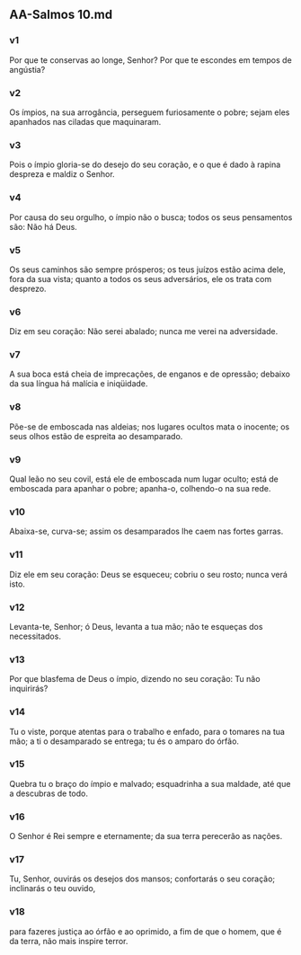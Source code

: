 ## AA-Salmos 10.md
### v1
 Por que te conservas ao longe, Senhor? Por que te escondes em tempos de angústia?
### v2
 Os ímpios, na sua arrogância, perseguem furiosamente o pobre; sejam eles apanhados nas ciladas que maquinaram.
### v3
 Pois o ímpio gloria-se do desejo do seu coração, e o que é dado à rapina despreza e maldiz o Senhor.
### v4
 Por causa do seu orgulho, o ímpio não o busca; todos os seus pensamentos são: Não há Deus.
### v5
 Os seus caminhos são sempre prósperos; os teus juízos estão acima dele, fora da sua vista; quanto a todos os seus adversários, ele os trata com desprezo.
### v6
 Diz em seu coração: Não serei abalado; nunca me verei na adversidade.
### v7
 A sua boca está cheia de imprecações, de enganos e de opressão; debaixo da sua língua há malícia e iniqüidade.
### v8
 Põe-se de emboscada nas aldeias; nos lugares ocultos mata o inocente; os seus olhos estão de espreita ao desamparado.
### v9
 Qual leão no seu covil, está ele de emboscada num lugar oculto; está de emboscada para apanhar o pobre; apanha-o, colhendo-o na sua rede.
### v10
 Abaixa-se, curva-se; assim os desamparados lhe caem nas fortes garras.
### v11
 Diz ele em seu coração: Deus se esqueceu; cobriu o seu rosto; nunca verá isto.
### v12
 Levanta-te, Senhor; ó Deus, levanta a tua mão; não te esqueças dos necessitados.
### v13
 Por que blasfema de Deus o ímpio, dizendo no seu coração: Tu não inquirirás?
### v14
 Tu o viste, porque atentas para o trabalho e enfado, para o tomares na tua mão; a ti o desamparado se entrega; tu és o amparo do órfão.
### v15
 Quebra tu o braço do ímpio e malvado; esquadrinha a sua maldade, até que a descubras de todo.
### v16
 O Senhor é Rei sempre e eternamente; da sua terra perecerão as nações.
### v17
 Tu, Senhor, ouvirás os desejos dos mansos; confortarás o seu coração; inclinarás o teu ouvido,
### v18
 para fazeres justiça ao órfão e ao oprimido, a fim de que o homem, que é da terra, não mais inspire terror.
